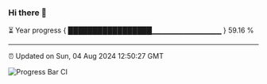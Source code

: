 ### Hi there 👋

⏳ Year progress { █████████████████▁▁▁▁▁▁▁▁▁▁▁▁▁ } 59.16 %

---

⏰ Updated on Sun, 04 Aug 2024 12:50:27 GMT

![Progress Bar CI](https://github.com/IshwaranRudhara/GIT-ACTION/workflows/Progress%20Bar%20CI/badge.svg)
